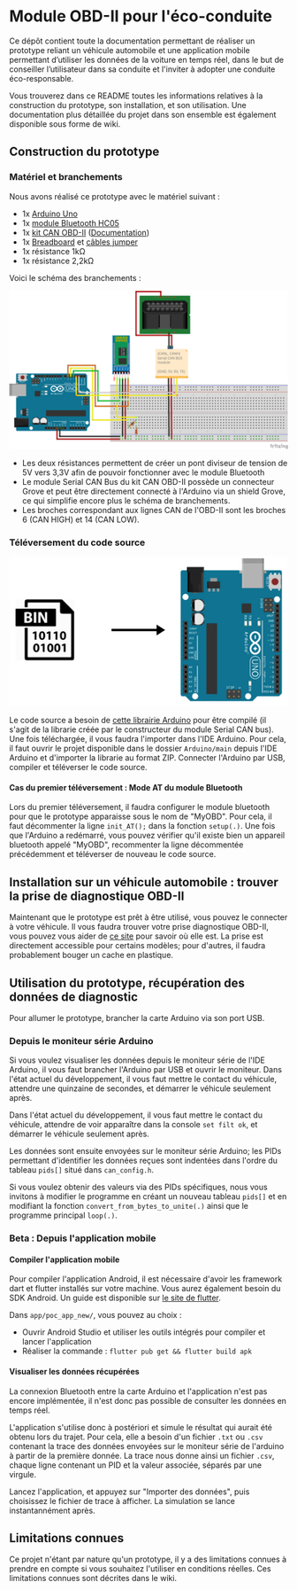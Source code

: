 # Module OBD-II pour l'éco-conduite

Ce dépôt contient toute la documentation permettant de réaliser un prototype reliant un véhicule automobile et une application mobile permettant d’utiliser les données de la voiture en temps réel, dans le but de conseiller l’utilisateur dans sa conduite et l'inviter à adopter une conduite éco-responsable.

Vous trouverez dans ce README toutes les informations relatives à la construction du prototype, son installation, et son utilisation. Une documentation plus détaillée du projet dans son ensemble est également disponible sous forme de wiki.

## Construction du prototype
### Matériel et branchements
Nous avons réalisé ce prototype avec le matériel suivant :
- 1x [Arduino Uno](https://www.gotronic.fr/art-carte-arduino-uno-12420.htm)
- 1x [module Bluetooth HC05](https://www.gotronic.fr/art-module-bluetooth-hc05-26097.htm)
- 1x [kit CAN OBD-II](https://www.gotronic.fr/art-kit-obd-ii-can-bus-114991438-27341.htm) ([Documentation](https://docs.longan-labs.cc/1030001/))
- 1x [Breadboard](https://www.gotronic.fr/art-plaque-de-montage-rapide-6858.htm) et [câbles jumper](https://www.gotronic.fr/art-pack-de-cables-de-connexion-12411.htm)
- 1x résistance 1kΩ
- 1x résistance 2,2kΩ

Voici le schéma des branchements :

![Branchements](doc/schematics.png)

- Les deux résistances permettent de créer un pont diviseur de tension de 5V vers 3,3V afin de pouvoir fonctionner avec le module Bluetooth
- Le module Serial CAN Bus du kit CAN OBD-II possède un connecteur Grove et peut être directement connecté à l'Arduino via un shield Grove, ce qui simplifie encore plus le schéma de branchements.
- Les broches correspondant aux lignes CAN de l'OBD-II sont les broches 6 (CAN HIGH) et 14 (CAN LOW).

### Téléversement du code source
![](./doc/upload_firmware.png)

Le code source a besoin de [cette librairie Arduino](https://github.com/Longan-Labs/Serial_CAN_Arduino) pour être compilé (il s'agit de la librarie créée par le constructeur du module Serial CAN bus). Une fois téléchargée, il vous faudra l'importer dans l'IDE Arduino. Pour cela, il faut ouvrir le projet disponible dans le dossier `Arduino/main` depuis l'IDE Arduino et d'importer la librarie au format ZIP.
Connecter l'Arduino par USB, compiler et téléverser le code source.

####  Cas du premier téléversement : Mode AT du module Bluetooth
Lors du premier téléversement, il faudra configurer le module bluetooth pour que le prototype apparaisse sous le nom de "MyOBD". Pour cela, il faut décommenter la ligne `init_AT();` dans la fonction `setup(.)`. Une fois que l'Arduino a redémarré, vous pouvez vérifier qu'il existe bien un appareil bluetooth appelé "MyOBD", recommenter la ligne décommentée précédemment et téléverser de nouveau le code source.


## Installation sur un véhicule automobile : trouver la prise de diagnostique OBD-II
Maintenant que le prototype est prêt à être utilisé, vous pouvez le connecter à votre véhicule. Il vous faudra trouver votre prise diagnostique OBD-II, vous pouvez vous aider de [ce site](https://www.outilsobdfacile.fr/emplacement-prise-connecteur-obd.php) pour savoir où elle est. La prise est directement accessible pour certains modèles; pour d'autres, il faudra probablement bouger un cache en plastique.


## Utilisation du prototype, récupération des données de diagnostic
Pour allumer le prototype, brancher la carte Arduino via son port USB.
### Depuis le moniteur série Arduino
Si vous voulez visualiser les données depuis le moniteur série de l'IDE Arduino, il vous faut brancher l'Arduino par USB et ouvrir le moniteur.
Dans l'état actuel du développement, il vous faut mettre le contact du véhicule, attendre une quinzaine de secondes, et démarrer le véhicule seulement après. 

Dans l'état actuel du développement, il vous faut mettre le contact du véhicule, attendre de voir apparaître dans la console `set filt ok`, et démarrer le véhicule seulement après.

Les données sont ensuite envoyées sur le moniteur série Arduino; les PIDs permettant d'identifier les données reçues sont indentées dans l'ordre du tableau `pids[]` situé dans `can_config.h`.

Si vous voulez obtenir des valeurs via des PIDs spécifiques, nous vous invitons à modifier le programme en créant un nouveau tableau `pids[]` et en modifiant la fonction `convert_from_bytes_to_unite(.)` ainsi que le programme principal `loop(.)`.

### Beta : Depuis l'application mobile
#### Compiler l'application mobile

Pour compiler l'application Android, il est nécessaire d'avoir les framework dart et flutter installés sur votre machine. Vous aurez également besoin du SDK Android. Un guide est disponible sur [le site de flutter](https://docs.flutter.dev/get-started/install).

Dans `app/poc_app_new/`, vous pouvez au choix :

- Ouvrir Android Studio et utiliser les outils intégrés pour compiler et lancer l'application
- Réaliser la commande :
    ```flutter pub get && flutter build apk```


#### Visualiser les données récupérées

La connexion Bluetooth entre la carte Arduino et l'application n'est pas encore implémentée, il n'est donc pas possible de consulter les données en temps réel.

L'application s'utilise donc à postériori et simule le résultat qui aurait été obtenu lors du trajet. Pour cela, elle a besoin d'un fichier `.txt` ou `.csv` contenant la trace des données envoyées sur le moniteur série de l'arduino à partir de la première donnée. La trace nous donne ainsi un fichier `.csv`, chaque ligne contenant un PID et la valeur associée, séparés par une virgule.

Lancez l'application, et appuyez sur "Importer des données", puis choisissez le fichier de trace à afficher. La simulation se lance instantannément après.

## Limitations connues
Ce projet n'étant par nature qu'un prototype, il y a des limitations connues à prendre en compte si vous souhaitez l'utiliser en conditions réelles. Ces limitations connues sont décrites dans le wiki.

